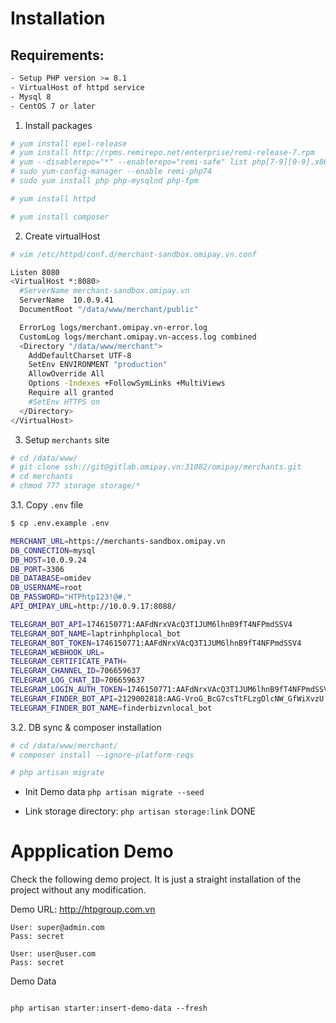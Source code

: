 Installation
============
Requirements:
-------------

```bash
- Setup PHP version >= 8.1
- VirtualHost of httpd service
- Mysql 8
- CentOS 7 or later
```

1. Install packages

```bash
# yum install epel-release
# yum install http://rpms.remirepo.net/enterprise/remi-release-7.rpm
# yum --disablerepo="*" --enablerepo="remi-safe" list php[7-9][0-9].x86_64
# sudo yum-config-manager --enable remi-php74
# sudo yum install php php-mysqlnd php-fpm

# yum install httpd

# yum install composer
```

2. Create virtualHost

```bash
# vim /etc/httpd/conf.d/merchant-sandbox.omipay.vn.conf

Listen 8080
<VirtualHost *:8080>
  #ServerName merchant-sandbox.omipay.vn
  ServerName  10.0.9.41
  DocumentRoot "/data/www/merchant/public"

  ErrorLog logs/merchant.omipay.vn-error.log
  CustomLog logs/merchant.omipay.vn-access.log combined
  <Directory "/data/www/merchant">
    AddDefaultCharset UTF-8
    SetEnv ENVIRONMENT "production"
    AllowOverride All
    Options -Indexes +FollowSymLinks +MultiViews
    Require all granted
    #SetEnv HTTPS on
  </Directory>
</VirtualHost>
```

3. Setup `merchants` site

```bash
# cd /data/www/
# git clone ssh://git@gitlab.omipay.vn:31082/omipay/merchants.git
# cd merchants
# chmod 777 storage storage/*
```

3.1. Copy `.env` file

```bash
$ cp .env.example .env

MERCHANT_URL=https://merchants-sandbox.omipay.vn
DB_CONNECTION=mysql
DB_HOST=10.0.9.24
DB_PORT=3306
DB_DATABASE=omidev
DB_USERNAME=root
DB_PASSWORD="HTPhtp123!@#."
API_OMIPAY_URL=http://10.0.9.17:8088/

TELEGRAM_BOT_API=1746150771:AAFdNrxVAcQ3T1JUM6lhnB9fT4NFPmdSSV4
TELEGRAM_BOT_NAME=laptrinhphplocal_bot
TELEGRAM_BOT_TOKEN=1746150771:AAFdNrxVAcQ3T1JUM6lhnB9fT4NFPmdSSV4
TELEGRAM_WEBHOOK_URL=
TELEGRAM_CERTIFICATE_PATH=
TELEGRAM_CHANNEL_ID=706659637
TELEGRAM_LOG_CHAT_ID=706659637
TELEGRAM_LOGIN_AUTH_TOKEN=1746150771:AAFdNrxVAcQ3T1JUM6lhnB9fT4NFPmdSSV4
TELEGRAM_FINDER_BOT_API=2129002818:AAG-VroG_BcG7csTtFLzgDlcNW_GfWiXvzU
TELEGRAM_FINDER_BOT_NAME=finderbizvnlocal_bot
```

3.2. DB sync & composer installation

```bash
# cd /data/www/merchant/
# composer install --ignore-platform-reqs

# php artisan migrate
```

- Init Demo data `php artisan migrate --seed`

- Link storage directory: `php artisan storage:link`
DONE

# Appplication Demo
Check the following demo project. It is just a straight installation of the project without any modification.

Demo URL: http://htpgroup.com.vn

```
User: super@admin.com
Pass: secret

User: user@user.com
Pass: secret

```

Demo Data

```

php artisan starter:insert-demo-data --fresh

```
